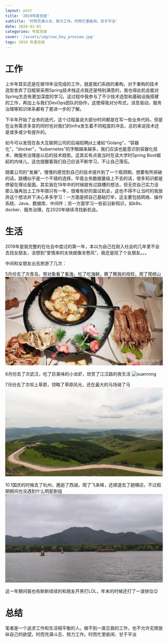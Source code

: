 ```yaml
---
layout: post
title: '2019年度总结'
subtitle: '时而充满斗志、努力工作。时而忙里偷闲、甘于平淡'
date: 2020-01-01
categories: 年度总结
cover: '/assets/img/cow_boy_preview.jpg'
tags: 2019 年度总结
---
```


# 工作
上半年其实还是在做18年没完成的工作，就是我们系统的重构，对于重构的技术选型舍弃了旧框架采用Spring技术栈这点我还是特别满意的，我也得此机会能对Spring生态有更加深度的学习。这过程中我参与了不少技术选型和基础设施搭建的工作，再加上与我们DevOps团队的协作，这使得我对分布式，消息驱动，服务治理等知识体系都有了更进一步的了解。

下半年开始了业务的迭代，这个过程虽说大部分时间都是在写一些业务代码，但是在业务需求多变的同时也对我们的infra发生着不同程度的冲击，总的来说技术还是或多或少有提升的。

如今可以发现在各大互联网公司的后端招聘jd上诸如“Golang”，“容器化”，“docker”，“kubernetes”的字眼越来越多，我们应该也能意识到容器化技术、微服务治理是以后的技术趋势。这其实有点我当时在读大学时Spring Boot崛起的内味儿，这也提醒着我们自己应该不断学习，不让自己落伍。

随着公司的“发展”，慢慢的感觉到自己的技术提升到了一个瓶颈期，想要有所突破的话，跳槽似乎是一个不错的选择，毕竟业务数据量级上不去的话，很多知识都是停留在理论层面。其实我在19年中的时候就有过跳槽的想法，但无奈自己实力没那么强再加上工作年限只有一年，很难有好的面试机会，这也不得不让当时的我放弃这个想法并下决心多多学习：一方面是把自己基础打牢，这主要包括网络、操作系统、Java、数据库、中间件；另一方面学习一些前沿新知识，如k8s、docker、服务治理，在2020年继续寻找新机会。

# 生活
2019年是我完整的在社会中度过的第一年，本以为自己在刚入社会的几年里不会去找女朋友，没想到“爱情来的太快就像龙卷风”，我还是找了个女朋友。。。

中间和女朋友出去旅游了几次：

5月份去了次青岛，带对象看了看海，吃了吃海鲜，瞧了瞧我的母校，爬了爬崂山
![haixian](/assets/img/haixian.jpg)

6月份去了次武汉，吃了巨美味的小龙虾，欣赏了江汉路的夜生活
![suanrong](/assets/img/suanronglongxia.jpg)

7月份去了次坝上草原，领略了草原风光，还在最大的马场骑了马
![caoyuan](/assets/img/caoyuan.jpg)

10.1国庆的时候去了杭州，邂逅了西湖，爬了飞来峰，还顺道去了趟横店，不过假期期间也没遇到什么明星剧组
![xihu](/assets/img/xihu.jpg)

这一年期间我也有断断续续的和朋友开黑打LOL，年末的时候还打了一波排位😉

# 总结
笔者是一个追求工作和生活相平衡的人。做不到一直忘我的工作，也不允许无限放纵自己的欲望。时而充满斗志、努力工作。时而忙里偷闲、甘于平淡